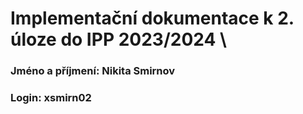 # Implementační dokumentace k 2. úloze do IPP 2023/2024 \
### Jméno a příjmení: Nikita Smirnov
### Login: xsmirn02